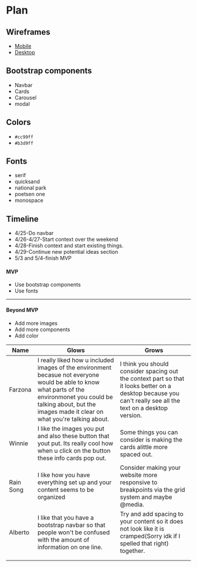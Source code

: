 # Plan

## Wireframes
* [Mobile](https://wireframe.cc/BcqdGw)
* [Desktop](https://wireframe.cc/d3JJPu)

## Bootstrap components
* Navbar
* Cards
* Carousel
* modal
## Colors
* `#cc99ff`
* `#b3d9ff`

## Fonts
* serif
* quicksand
* national park
* poetsen one
* monospace

## Timeline
* 4/25-Do navbar
* 4/26-4/27-Start context over the weekend
* 4/28-Finish context and start existing things. 
* 4/29-Continue new potential ideas section
* 5/3 and 5/4-finish MVP

#### MVP

* Use bootstrap components
* Use fonts

---

#### Beyond MVP

* Add more images
* Add more components
* Add color










| Name | Glows | Grows |
| -------- | ------- | ------- |
| Farzona  |I really liked how u included images of the environment becasue not everyone would be able to know what parts of the environmonet you could be talking about, but the images made it clear on what you're talking about.   | I think you should consider spacing out the context part so that it looks better on a desktop because you can't really see all the text on a desktop version. 
|Winnie  |I like the images you put and also these button that yout put. Its really cool how when u click on the button these info cards pop out.   |Some things you can consider is making the cards alittle more spaced out. 
| Rain Song  | I like how you have everything set up and your content seems to be organized | Consider making your website more responsive to breakpoints via the grid system and maybe @media. 
| Alberto | I like that you have a bootstrap navbar so that people won't be confused with the amount of information on one line.  | Try and add spacing to your content so it does not look like it is cramped(Sorry idk if I spelled that right) together.
|   |   |
|   |   |


